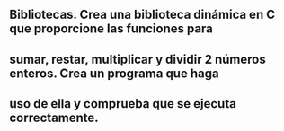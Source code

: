 ## Bibliotecas. Crea una biblioteca dinámica en C que proporcione las funciones para
## sumar, restar, multiplicar y dividir 2 números enteros. Crea un programa que haga
## uso de ella y comprueba que se ejecuta correctamente.
